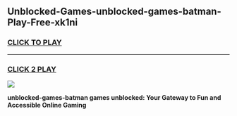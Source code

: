 
## Unblocked-Games-unblocked-games-batman-Play-Free-xk1ni
<h3>
<a href="https://premium76.site?title=unblocked-games-batman&ref=22A">CLICK TO PLAY</a></h3>
<hr>

<h3>
<a href="https://premium76.site?title=unblocked-games-batman&ref=22A">CLICK 2 PLAY</a>
  
</h3>

<a href="https://premium76.site?title=unblocked-games-batman&ref=22A"><img src="https://clearcache.store/games.png"></a>


**unblocked-games-batman games unblocked: Your Gateway to Fun and Accessible Online Gaming**
